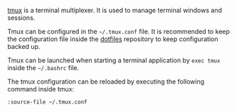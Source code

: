 [tmux](https://github.com/tmux/tmux) is a terminal multiplexer.
It is used to manage terminal windows and sessions.

Tmux can be configured in the `~/.tmux.conf` file.
It is recommended to keep the configuration file inside the [dotfiles](dotfiles.md) repository to keep configuration backed up.

Tmux can be launched when starting a terminal application by `exec tmux` inside the `~/.bashrc` file.

The tmux configuration can be reloaded by executing the following command inside tmux:
```sh
:source-file ~/.tmux.conf
```
